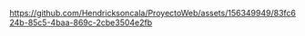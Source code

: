 


https://github.com/Hendricksoncala/ProyectoWeb/assets/156349949/83fc624b-85c5-4baa-869c-2cbe3504e2fb

